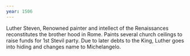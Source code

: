 ```yaml
---
year: 1506
---
```


Luther Steven, Renowned painter and intellect of the Renaissances reconstitutes the brother hood in Rome. Paints several church ceilings to raise funds for 1st Stevil party. Due to later debts to the King, Luther goes into hiding and changes name to Michelangelo.
